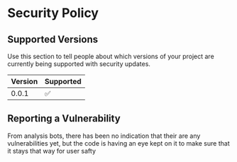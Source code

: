 # Security Policy

## Supported Versions

Use this section to tell people about which versions of your project are
currently being supported with security updates.

| Version | Supported          |
| ------- | ------------------ |
| 0.0.1   | :white_check_mark: |

## Reporting a Vulnerability

From analysis bots, there has been no indication that their are any vulnerabilities yet,
but the code is having an eye kept on it to make sure that it stays that way for user safty
